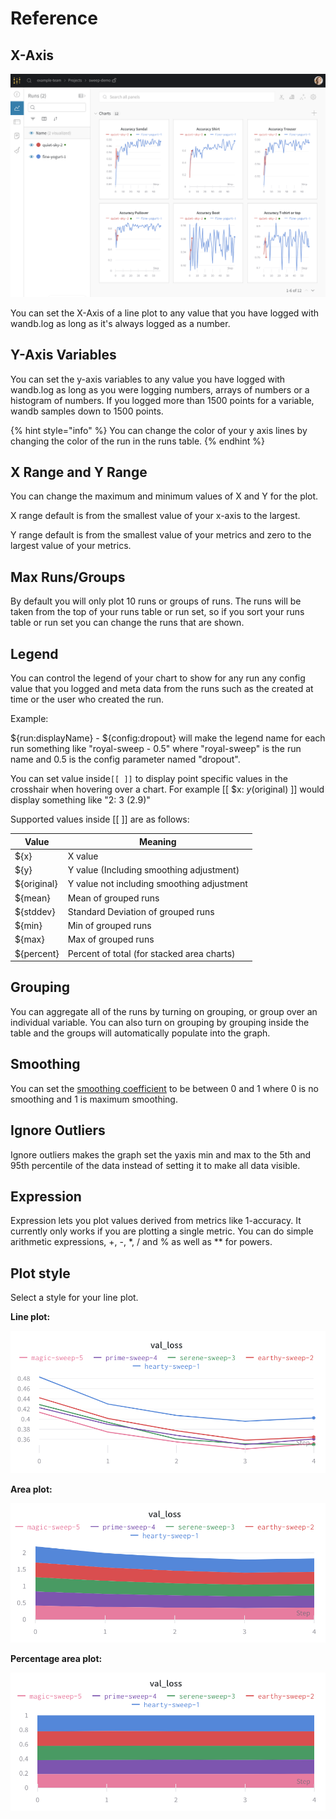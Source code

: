 # Reference

## X-Axis

![Selecting X-Axis](<../../../../../.gitbook/assets/image (5).png>)

You can set the X-Axis of a line plot to any value that you have logged with wandb.log as long as it's always logged as a number.

## Y-Axis Variables

You can set the y-axis variables to any value you have logged with wandb.log as long as you were logging numbers, arrays of numbers or a histogram of numbers. If you logged more than 1500 points for a variable, wandb samples down to 1500 points.

{% hint style="info" %}
You can change the color of your y axis lines by changing the color of the run in the runs table.
{% endhint %}

## X Range and Y Range

You can change the maximum and minimum values of X and Y for the plot.

X range default is from the smallest value of your x-axis to the largest.

Y range default is from the smallest value of your metrics and zero to the largest value of your metrics.

## Max Runs/Groups

By default you will only plot 10 runs or groups of runs. The runs will be taken from the top of your runs table or run set, so if you sort your runs table or run set you can change the runs that are shown.

## Legend

You can control the legend of your chart to show for any run any config value that you logged and meta data from the runs such as the created at time or the user who created the run.

Example:

${run:displayName} - ${config:dropout} will make the legend name for each run something like "royal-sweep - 0.5" where "royal-sweep" is the run name and 0.5 is the config parameter named "dropout".

You can set value inside`[[ ]]` to display point specific values in the crosshair when hovering over a chart. For example \[\[ $x: $y ($original) ]] would display something like "2: 3 (2.9)"

Supported values inside \[\[ ]] are as follows:

| Value       | Meaning                                    |
| ----------- | ------------------------------------------ |
| ${x}        | X value                                    |
| ${y}        | Y value (Including smoothing adjustment)   |
| ${original} | Y value not including smoothing adjustment |
| ${mean}     | Mean of grouped runs                       |
| ${stddev}   | Standard Deviation of grouped runs         |
| ${min}      | Min of grouped runs                        |
| ${max}      | Max of grouped runs                        |
| ${percent}  | Percent of total (for stacked area charts) |

## Grouping

You can aggregate all of the runs by turning on grouping, or group over an individual variable. You can also turn on grouping by grouping inside the table and the groups will automatically populate into the graph.

## Smoothing

You can set the [smoothing coefficient](../../../../../guides/technical-faq/#what-formula-do-you-use-for-your-smoothing-algorithm) to be between 0 and 1 where 0 is no smoothing and 1 is maximum smoothing.

## Ignore Outliers

Ignore outliers makes the graph set the yaxis min and max to the 5th and 95th percentile of the data instead of setting it to make all data visible.

## Expression

Expression lets you plot values derived from metrics like 1-accuracy. It currently only works if you are plotting a single metric. You can do simple arithmetic expressions, +, -, \*, / and % as well as \*\* for powers.

## Plot style

Select a style for your line plot.

**Line plot:**

![](<../../../../../.gitbook/assets/image (5) (2) (3) (3) (3) (2) (1) (1) (3) (1) (1) (1) (1) (1) (1) (1) (1) (1) (1) (1) (1) (1) (1) (3) (1) (3) (1) (1) (1) (1) (1) (1) (1) (3) (1) (1) (3) (5) (1) (3) (1) (1) (1) (1) (1) (1) (1) (1) (1) (1) (1) (1) (1) (1) (1) (1) (1) (1) (1) (1)   (1).png>)

**Area plot:**

![](<../../../../../.gitbook/assets/image (35) (1) (2) (3) (3) (3) (3) (1) (1) (3) (1) (1) (1) (1) (1) (1) (1) (1) (1) (6) (1) (3) (1) (1) (1) (1) (1) (1) (1) (1) (1) (1) (1) (1) (1) (1) (1) (1) (1) (1) (1) (1) (1) (1) (1) (1) (1) (1) (1) (3) (1) (1) (1) (1) (1) (1) (1) (1) (10) (1) (6).png>)

**Percentage area plot:**

![](<../../../../../.gitbook/assets/image (69) (4) (6) (1) (2) (1) (1) (1) (1) (1) (1) (1) (1) (1) (3) (1) (11) (1) (1) (1) (1) (1) (1) (1) (1) (1) (1) (1) (1) (1) (1) (1) (1) (1) (1) (1) (1) (1) (1) (1) (1) (1) (1) (1) (11) (1) (1) (1) (1) (1) (1) (1) (1) (10) (1) (7).png>)
